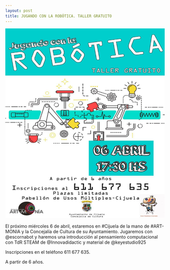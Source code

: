 ```yaml
---
layout: post
title: JUGANDO CON LA ROBÓTICA. TALLER GRATUITO
---
```


<p align="center" >
<img src="/images/taller_cijuela.jpg" width="800" height="600"/>

</p>

El próximo miércoles 6 de abril, estaremos en #Cijuela de la mano de #ART-MONIA y la Concejalía de Cultura de su Ayuntamiento. Jugaremos con @escornabot y haremos una introducción al pensamiento computacional con TdR STEAM de @Innovadidactic y material de @keyestudio925

Inscripciones en el teléfono 611 677 635.

A partir de 6 años.
